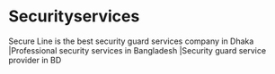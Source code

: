 # Securityservices
Secure Line is the best security guard services company in Dhaka |Professional security services in Bangladesh |Security guard service provider in BD
